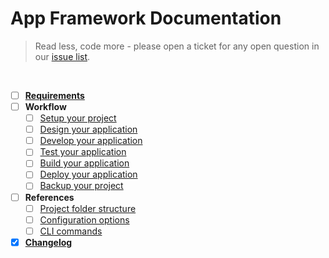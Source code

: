 # App Framework Documentation

> Read less, code more - please open a ticket for any open question in our [issue list](https://github.com/scriptPilot/app-framework/issues).

<br />

- [ ] **[Requirements](docs/requirements.md)**
- [ ] **Workflow**
  - [ ] [Setup your project](#)
  - [ ] [Design your application](#)
  - [ ] [Develop your application](#)
  - [ ] [Test your application](#)
  - [ ] [Build your application](#)
  - [ ] [Deploy your application](#)
  - [ ] [Backup your project](#)
- [ ] **References**
  - [ ] [Project folder structure](#)
  - [ ] [Configuration options](#)
  - [ ] [CLI commands](#)
- [x] **[Changelog](docs/changelog.md)**
